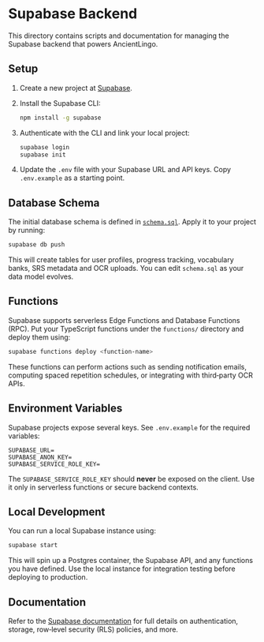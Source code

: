 # Supabase Backend

This directory contains scripts and documentation for managing the Supabase backend that powers AncientLingo.

## Setup

1. Create a new project at [Supabase](https://app.supabase.com/).
2. Install the Supabase CLI:

   ```bash
   npm install -g supabase
   ```

3. Authenticate with the CLI and link your local project:

   ```bash
   supabase login
   supabase init
   ```

4. Update the `.env` file with your Supabase URL and API keys.  Copy `.env.example` as a starting point.

## Database Schema

The initial database schema is defined in [`schema.sql`](./schema.sql).  Apply it to your project by running:

```bash
supabase db push
```

This will create tables for user profiles, progress tracking, vocabulary banks, SRS metadata and OCR uploads.  You can edit `schema.sql` as your data model evolves.

## Functions

Supabase supports serverless Edge Functions and Database Functions (RPC).  Put your TypeScript functions under the `functions/` directory and deploy them using:

```bash
supabase functions deploy <function-name>
```

These functions can perform actions such as sending notification emails, computing spaced repetition schedules, or integrating with third‑party OCR APIs.

## Environment Variables

Supabase projects expose several keys.  See `.env.example` for the required variables:

```
SUPABASE_URL=
SUPABASE_ANON_KEY=
SUPABASE_SERVICE_ROLE_KEY=
```

The `SUPABASE_SERVICE_ROLE_KEY` should **never** be exposed on the client.  Use it only in serverless functions or secure backend contexts.

## Local Development

You can run a local Supabase instance using:

```bash
supabase start
```

This will spin up a Postgres container, the Supabase API, and any functions you have defined.  Use the local instance for integration testing before deploying to production.

## Documentation

Refer to the [Supabase documentation](https://supabase.com/docs) for full details on authentication, storage, row‑level security (RLS) policies, and more.